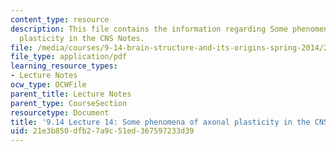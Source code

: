 ```yaml
---
content_type: resource
description: This file contains the information regarding Some phenomena of axonal
  plasticity in the CNS Notes.
file: /media/courses/9-14-brain-structure-and-its-origins-spring-2014/21e3b850dfb27a9c51ed367597233d39_MIT9_14S14_Lecture14.pdf
file_type: application/pdf
learning_resource_types:
- Lecture Notes
ocw_type: OCWFile
parent_title: Lecture Notes
parent_type: CourseSection
resourcetype: Document
title: '9.14 Lecture 14: Some phenomena of axonal plasticity in the CNS Notes.'
uid: 21e3b850-dfb2-7a9c-51ed-367597233d39
---
```

